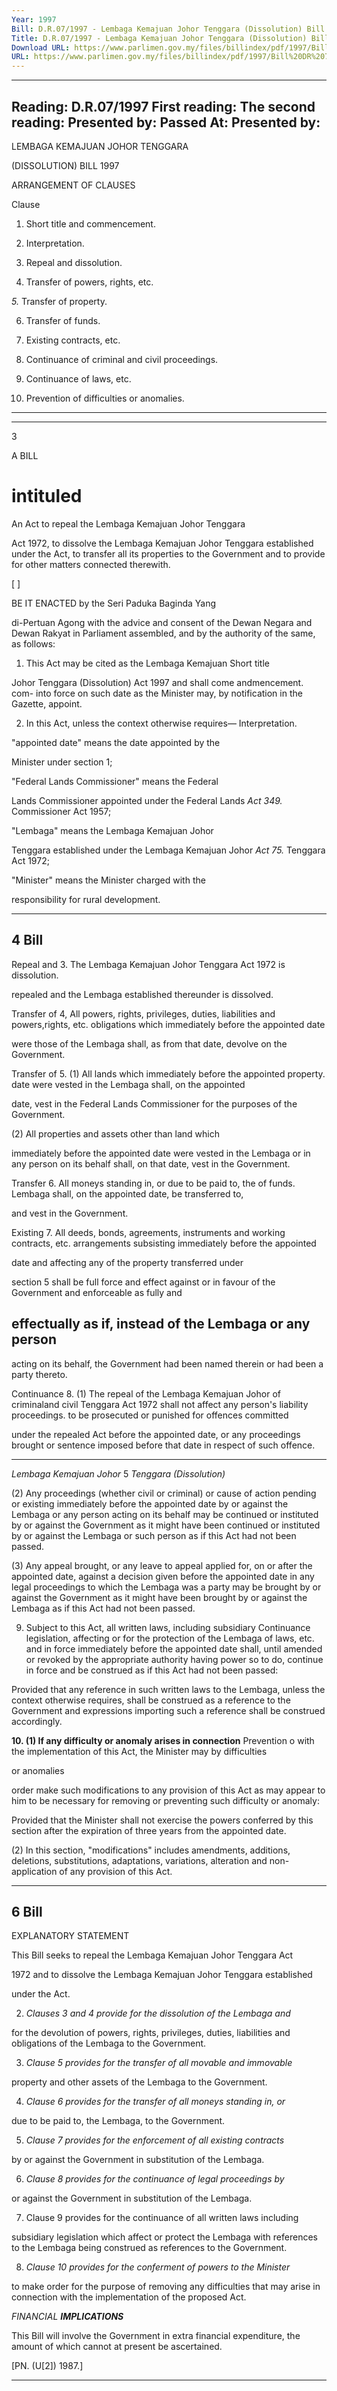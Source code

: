 ```yaml
---
Year: 1997
Bill: D.R.07/1997 - Lembaga Kemajuan Johor Tenggara (Dissolution) Bill 1997 (Passed)
Title: D.R.07/1997 - Lembaga Kemajuan Johor Tenggara (Dissolution) Bill 1997 (Passed)
Download URL: https://www.parlimen.gov.my/files/billindex/pdf/1997/Bill%20DR%207.pdf
URL: https://www.parlimen.gov.my/files/billindex/pdf/1997/Bill%20DR%207.pdf
---
```

---
Reading:
D.R.07/1997
First reading:
The second reading:
Presented by:
Passed At:
Presented by:
---

LEMBAGA KEMAJUAN JOHOR TENGGARA

(DISSOLUTION) BILL 1997

ARRANGEMENT OF CLAUSES

Clause

1. Short title and commencement.

2. Interpretation.

3. Repeal and dissolution.

4. Transfer of powers, rights, etc.

_5._ Transfer of property.

6. Transfer of funds.

7. Existing contracts, etc.

8. Continuance of criminal and civil proceedings.

9. Continuance of laws, etc.

10. Prevention of difficulties or anomalies.


-----

-----

3

A BILL

# intituled

An Act to repeal the Lembaga Kemajuan Johor Tenggara

Act 1972, to dissolve the Lembaga Kemajuan Johor
Tenggara established under the Act, to transfer all its
properties to the Government and to provide for other
matters connected therewith.

[ ]

BE IT ENACTED by the Seri Paduka Baginda Yang

di-Pertuan Agong with the advice and consent of the
Dewan Negara and Dewan Rakyat in Parliament
assembled, and by the authority of the same, as follows:

1. This Act may be cited as the Lembaga Kemajuan Short title

Johor Tenggara (Dissolution) Act 1997 and shall come andmencement. com-
into force on such date as the Minister may, by notification
in the Gazette, appoint.

2. In this Act, unless the context otherwise requires— Interpretation.

"appointed date" means the date appointed by the

Minister under section 1;

"Federal Lands Commissioner" means the Federal

Lands Commissioner appointed under the Federal Lands _Act 349._
Commissioner Act 1957;

"Lembaga" means the Lembaga Kemajuan Johor

Tenggara established under the Lembaga Kemajuan Johor _Act 75._
Tenggara Act 1972;

"Minister" means the Minister charged with the

responsibility for rural development.


-----

## 4 Bill

Repeal and 3. The Lembaga Kemajuan Johor Tenggara Act 1972 is
dissolution.

repealed and the Lembaga established thereunder is
dissolved.

Transfer of 4, All powers, rights, privileges, duties, liabilities and
powers,rights, etc. obligations which immediately before the appointed date

were those of the Lembaga shall, as from that date, devolve
on the Government.

Transfer of 5. (1) All lands which immediately before the appointed
property. date were vested in the Lembaga shall, on the appointed

date, vest in the Federal Lands Commissioner for the
purposes of the Government.

(2) All properties and assets other than land which

immediately before the appointed date were vested in the
Lembaga or in any person on its behalf shall, on that
date, vest in the Government.

Transfer 6. All moneys standing in, or due to be paid to, the
of funds. Lembaga shall, on the appointed date, be transferred to,

and vest in the Government.

Existing 7. All deeds, bonds, agreements, instruments and working
contracts, etc. arrangements subsisting immediately before the appointed

date and affecting any of the property transferred under

section 5 shall be full force and effect against or in
favour of the Government and enforceable as fully and
## effectually as if, instead of the Lembaga or any person
acting on its behalf, the Government had been named
therein or had been a party thereto.

Continuance 8. (1) The repeal of the Lembaga Kemajuan Johor
of criminaland civil Tenggara Act 1972 shall not affect any person's liability
proceedings. to be prosecuted or punished for offences committed

under the repealed Act before the appointed date, or any
proceedings brought or sentence imposed before that date
in respect of such offence.


-----

_Lembaga Kemajuan Johor_ 5
_Tenggara (Dissolution)_

(2) Any proceedings (whether civil or criminal) or
cause of action pending or existing immediately before
the appointed date by or against the Lembaga or any
person acting on its behalf may be continued or instituted
by or against the Government as it might have been
continued or instituted by or against the Lembaga or
such person as if this Act had not been passed.

(3) Any appeal brought, or any leave to appeal applied
for, on or after the appointed date, against a decision
given before the appointed date in any legal proceedings
to which the Lembaga was a party may be brought by or
against the Government as it might have been brought by
or against the Lembaga as if this Act had not been passed.

9. Subject to this Act, all written laws, including subsidiary Continuance
legislation, affecting or for the protection of the Lembaga of laws, etc.
and in force immediately before the appointed date shall,
until amended or revoked by the appropriate authority
having power so to do, continue in force and be construed
as if this Act had not been passed:

Provided that any reference in such written laws to the
Lembaga, unless the context otherwise requires, shall be
construed as a reference to the Government and expressions
importing such a reference shall be construed accordingly.

**10. (1) If any difficulty or anomaly arises in connection** Prevention o
with the implementation of this Act, the Minister may by difficulties

or anomalies

order make such modifications to any provision of this
Act as may appear to him to be necessary for removing
or preventing such difficulty or anomaly:

Provided that the Minister shall not exercise the powers
conferred by this section after the expiration of three
years from the appointed date.

(2) In this section, "modifications" includes
amendments, additions, deletions, substitutions, adaptations,
variations, alteration and non-application of any provision
of this Act.


-----

## 6 Bill

EXPLANATORY STATEMENT

This Bill seeks to repeal the Lembaga Kemajuan Johor Tenggara Act

1972 and to dissolve the Lembaga Kemajuan Johor Tenggara established

under the Act.

2. _Clauses 3 and 4 provide for the dissolution of the Lembaga and_

for the devolution of powers, rights, privileges, duties, liabilities and
obligations of the Lembaga to the Government.

3. _Clause 5 provides for the transfer of all movable and immovable_

property and other assets of the Lembaga to the Government.

4. _Clause 6 provides for the transfer of all moneys standing in, or_

due to be paid to, the Lembaga, to the Government.

5. _Clause 7 provides for the enforcement of all existing contracts_

by or against the Government in substitution of the Lembaga.

6. _Clause 8 provides for the continuance of legal proceedings by_

or against the Government in substitution of the Lembaga.

7. Clause 9 provides for the continuance of all written laws including

subsidiary legislation which affect or protect the Lembaga with
references to the Lembaga being construed as references to the
Government.

8. _Clause 10 provides for the conferment of powers to the Minister_

to make order for the purpose of removing any difficulties that may
arise in connection with the implementation of the proposed Act.

_FINANCIAL_ **_IMPLICATIONS_**

This Bill will involve the Government in extra financial expenditure,
the amount of which cannot at present be ascertained.

[PN. (U[2]) 1987.]


-----

